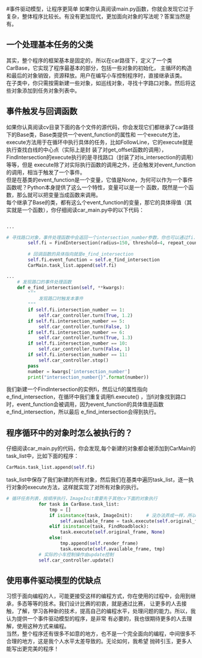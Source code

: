 #事件驱动模型，让程序更简单
如果你认真阅读main.py函数，你就会发现它过于复杂，整体程序比较长。有没有更加现代，更加面向对象的写法呢？答案当然是有。
## 一个处理基本任务的父类

其实，整个程序的框架基本是固定的，所以在car路径下，定义了一个类CarBase，它实现了程序最基本的部分，包括一些对象的初始化，
主循环的构造和最后的对象销毁，资源释放。用户在编写小车控制程序时，直接继承该类。   
在子类中，你只需按需新建一些对象，如巡线对象，寻找十字路口对象。然后将这些对象添加到任务对象列表中。

## 事件触发与回调函数
如果你认真阅读cv目录下面的各个文件的源代码，你会发现它们都继承了car路径下的Base类，Base类提供一个event_function的属性和
一个execute方法，execute方法用于在循环中执行具体的任务，比如FollowLine，它的execute就是执行查找白线的中心点（实际上是封
装了对get_offset函数的调用），FindIntersection的execute执行的是寻找路口（封装了对is_intersection的调用）等等，但是
execute除了对实际执行函数的调用之外，还会触发对event_function的调用，相当于触发了一个事件。   
但是在基类的event_function是一个变量，它值是None，为何可以作为一个事件函数呢？Python本身提供了这么一个特性，变量可以是一个
函数，既然是一个函数，那么就可以把变量当成函数来调用。    
每个继承了Base的类，都有这么个event_function的变量，那它的具体得值（其实就是一个函数），你仔细阅读car_main.py中的以下代码：
```python

...

# 寻找路口对象，事件处理函数中会返回一个intersection_number参数，你也可以通过fi.intersection_number调用这个属性
        self.fi = FindIntersection(radius=150, threshold=4, repeat_count=2, delay_time=1.6)
        
        # 回调函数的具体指向就是e_find_intersection
        self.fi.event_function = self.e_find_intersection
        CarMain.task_list.append(self.fi)

...
    # 发现路口的事件处理函数
    def e_find_intersection(self, **kwargs):
        """
            发现路口时触发本事件
        """
        if self.fi.intersection_number == 1:
            self.car_controller.turn(True, 1.2)
        if self.fi.intersection_number == 5:
            self.car_controller.turn(False, 1)
        if self.fi.intersection_number == 6:
            self.car_controller.turn(True, 1.3)
        if self.fi.intersection_number == 10:
            self.car_controller.turn(False, 1)
        if self.fi.intersection_number == 11:
            self.car_controller.stop()
        pass
        number = kwargs['intersection_number']
        print("intersection_number{}".format(number))

```

 我们新建一个FindIntersection的实例fi，然后让fi的属性指向e_find_intersection，在循环中我们重复调用fi.execute()
 ，当fi对象找到路口时，event_function会被调用，因为event_function的具体值是函数e_find_intersection，所以最后
 e_find_intersection会得到执行。
 
 ## 程序循环中的对象时怎么被执行的？
 仔细阅读car_main.py的代码，你会发现,每个新建的对象都会被添加到CarMain的task_list中，比如下面的程序：
 ```python
CarMain.task_list.append(self.fi)
```
task_list中保存了我们新建的所有对象，然后我们在基类中遍历task_list，逐一执行对象的execute方法，这样就实现了对所有对象的执行。
```python
# 循环任务列表，按顺序执行，ImageInit需要先于其他cv下面的对象执行
            for task in CarBase.task_list:
                tmp = []
                if isinstance(task, ImageInit):     # 没办法弄成一样，所以写了两个if
                    self.available_frame = task.execute(self.original_frame)
                elif isinstance(task, FindRoadblock):
                    task.execute(self.original_frame, None)
                else:
                    tmp.append(self.render_frame)
                    task.execute(self.available_frame, tmp)
            # 实际的小车控制操作由update控制
            self.car_controller.update()
```

## 使用事件驱动模型的优缺点
习惯于面向编程的人，可能更接受这样的编程方式，你在使用的过程中，会用到继承，多态等等的技术。我们设计比赛的初衷，就是通过比赛，
让更多的人去接触，了解，学习各种新的技术，提高自己的编程水平，处理问题的能力。所以，我认为提供一个事件驱动模型的程序，是非常
有必要的，我也很期待更多的人去理解，使用这种方式来编程。     
当然，整个程序还有很多不如意的地方，也不是一个完全面向的编程，中间很多不合理的地方，这是我个人水平太差导致的。无论如何，我希望
抛砖引玉，更多人能写出更完美的程序！